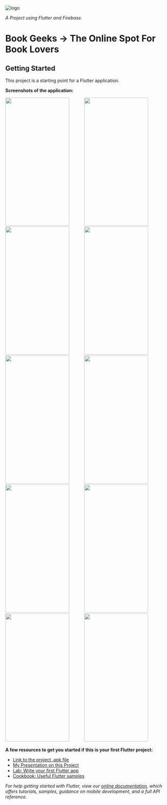 ![logo](https://user-images.githubusercontent.com/60578902/132099793-839b1c88-1120-437d-bbf7-2cfcb5fbc086.png)

_A Project using Flutter and Firebase._

# Book Geeks -> The Online Spot For Book Lovers
## Getting Started

This project is a starting point for a Flutter application.

**Screenshots of the application:**

<img src="https://user-images.githubusercontent.com/60578902/142968214-5694c653-388f-490b-be8e-259cf44b8fb0.jpg" width="200" height="400" />&nbsp;&nbsp;&nbsp;&nbsp;&nbsp;&nbsp;&nbsp;&nbsp;&nbsp;&nbsp;&nbsp;&nbsp;<img src="https://user-images.githubusercontent.com/60578902/142968221-fda0223e-6481-4652-8300-a677b6a7d3ba.jpg" width="200" height="400" />&nbsp;&nbsp;&nbsp;&nbsp;&nbsp;&nbsp;&nbsp;&nbsp;&nbsp;&nbsp;&nbsp;&nbsp;<img src="https://user-images.githubusercontent.com/60578902/142968223-c139be31-9550-4e50-be2e-7ea15c381232.jpg" width="200" height="400" />&nbsp;&nbsp;&nbsp;&nbsp;&nbsp;&nbsp;&nbsp;&nbsp;&nbsp;&nbsp;&nbsp;&nbsp;<img src="https://user-images.githubusercontent.com/60578902/142968224-863f2c5b-cb44-44cd-bbe0-50b4dd738252.jpg" width="200" height="400" /><img src="https://user-images.githubusercontent.com/60578902/142968230-420fe812-b221-441f-9446-a97ab3dc5cbc.jpg" width="200" height="400" />&nbsp;&nbsp;&nbsp;&nbsp;&nbsp;&nbsp;&nbsp;&nbsp;&nbsp;&nbsp;&nbsp;&nbsp;<img src="https://user-images.githubusercontent.com/60578902/142968232-2a4b8b4e-594c-4238-9a87-548bfe52f744.jpg" width="200" height="400" />&nbsp;&nbsp;&nbsp;&nbsp;&nbsp;&nbsp;&nbsp;&nbsp;&nbsp;&nbsp;&nbsp;&nbsp;<img src="https://user-images.githubusercontent.com/60578902/142968237-e7605b2d-355c-45fd-8a30-d976267a58d9.jpg" width="200" height="400" />&nbsp;&nbsp;&nbsp;&nbsp;&nbsp;&nbsp;&nbsp;&nbsp;&nbsp;&nbsp;&nbsp;&nbsp;<img src="https://user-images.githubusercontent.com/60578902/142968240-795bdb9b-99b8-41ce-98b1-ff11fb552953.jpg" width="200" height="400" /><img src="https://user-images.githubusercontent.com/60578902/142968242-89d3a30d-4c98-4264-8c60-59fb2f911f04.jpg" width="200" height="400" />&nbsp;&nbsp;&nbsp;&nbsp;&nbsp;&nbsp;&nbsp;&nbsp;&nbsp;&nbsp;&nbsp;&nbsp;<img src="https://user-images.githubusercontent.com/60578902/142968243-51df3438-f98a-4710-8c21-7d412bf9d23d.jpg" width="200" height="400" />


**A few resources to get you started if this is your first Flutter project:**
- [Link to the project .apk file](https://drive.google.com/file/d/1Ks_5bWrUYjtzUiYYQMBkpnN8C8R1zeI3/view?usp=sharing)
- [My Presentation on this Project](https://docs.google.com/presentation/d/1fE3zxiR_6T3fjKQjOKkKPB7vpvx8sYBuBM-1KIeenf4/edit?usp=sharing)
- [Lab: Write your first Flutter app](https://flutter.dev/docs/get-started/codelab)
- [Cookbook: Useful Flutter samples](https://flutter.dev/docs/cookbook)

_For help getting started with Flutter, view our
[online documentation](https://flutter.dev/docs), which offers tutorials,
samples, guidance on mobile development, and a full API reference._
